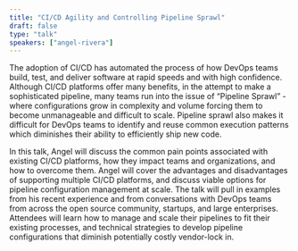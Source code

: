 ```yaml
---
title: "CI/CD Agility and Controlling Pipeline Sprawl"
draft: false
type: "talk"
speakers: ["angel-rivera"]
---
```


The adoption of CI/CD has automated the process of how DevOps teams build, test, and deliver software at rapid speeds and with high confidence. Although CI/CD platforms offer many benefits, in the attempt to make a sophisticated pipeline, many teams run into the issue of “Pipeline Sprawl” - where configurations grow in complexity and volume forcing them to become unmanageable and difficult to scale. Pipeline sprawl also makes it difficult for DevOps teams to identify and reuse common execution patterns which diminishes their ability to efficiently ship new code.

In this talk, Angel will discuss the common pain points associated with existing CI/CD platforms, how they impact teams and organizations, and how to overcome them. Angel will cover the advantages and disadvantages of supporting multiple CI/CD platforms, and discuss viable options for pipeline configuration management at scale. The talk will pull in examples from his recent experience and from conversations with DevOps teams from across the open source community, startups, and large enterprises. Attendees will learn how to manage and scale their pipelines to fit their existing processes, and technical strategies to develop pipeline configurations that diminish potentially costly vendor-lock in.
